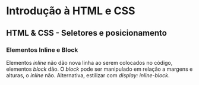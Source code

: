 # Introdução à HTML e CSS

## HTML & CSS - Seletores e posicionamento

### Elementos Inline e Block

Elementos *inline* não dão nova linha ao serem colocados no código, elementos *block* dão.
O *block* pode ser manipulado em relação a margens e alturas, o *inline* não.
Alternativa, estilizar com *display: inline-block*.